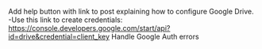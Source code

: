 ﻿Add help button with link to post explaining how to configure Google Drive.
    -Use this link to create credentials: https://console.developers.google.com/start/api?id=drive&credential=client_key
Handle Google Auth errors
